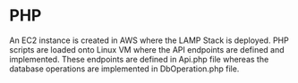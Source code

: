 # PHP
An EC2 instance is created in AWS where the LAMP Stack is deployed. PHP scripts are loaded onto Linux VM where the API endpoints are defined and implemented. These endpoints are defined in Api.php file whereas the database operations are implemented in DbOperation.php file. 